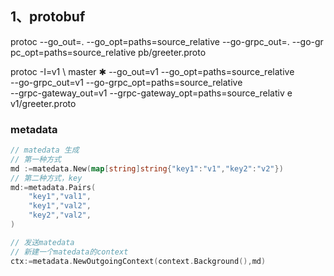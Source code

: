 ## 1、protobuf

protoc --go_out=. --go_opt=paths=source_relative --go-grpc_out=. --go-gr
pc_opt=paths=source_relative pb/greeter.proto

protoc -I=v1 \ master ✱
--go_out=v1 --go_opt=paths=source_relative \
 --go-grpc_out=v1 --go-grpc_opt=paths=source_relative \
 --grpc-gateway_out=v1 --grpc-gateway_opt=paths=source_relativ
e \
 v1/greeter.proto

### metadata

```go
// matedata 生成
// 第一种方式
md :=matedata.New(map[string]string{"key1":"v1","key2":"v2"})
// 第二种方式，key
md:=metadata.Pairs(
    "key1","val1",
    "key1","val2",
    "key2","val2",
)

// 发送matedata
// 新建一个matedata的context
ctx:=metadata.NewOutgoingContext(context.Background(),md)
```


